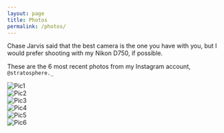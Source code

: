 ```yaml
---
layout: page
title: Photos
permalink: /photos/
---
```


Chase Jarvis said that the best camera is the one you have with you, but I would prefer shooting with my Nikon D750, if possible.

These are the 6 most recent photos from my Instagram account, `@stratosphere._`

<div class="row">
  <div class="column">
    <img id="img0" src="https://profilepageimages.usecue.com/images/stratosphere._/0.jpg" alt="Pic1">
  </div>
  <div class="column">
    <img id="img1" src="https://profilepageimages.usecue.com/images/stratosphere._/1.jpg" alt="Pic2">
  </div>
  <div class="column">
    <img id="img2" src="https://profilepageimages.usecue.com/images/stratosphere._/2.jpg" alt="Pic3">
  </div>
</div>

<div class="row">
  <div class="column">
    <img id="img3" src="https://profilepageimages.usecue.com/images/stratosphere._/3.jpg" alt="Pic4">
  </div>
  <div class="column">
    <img id="img4" src="https://profilepageimages.usecue.com/images/stratosphere._/4.jpg" alt="Pic5">
  </div>
  <div class="column">
    <img id="img5" src="https://profilepageimages.usecue.com/images/stratosphere._/5.jpg" alt="Pic6">
  </div>
</div>

<div id="time"></div>


<script>
    function displayDate(targetElementId){
        var d = new Date();
        var n = d.toLocaleTimeString();
        document.getElementById(targetElementId).innerHTML = n;
    }

    function setImgFlex(imgId){
        // Sets the aspect ratio of the named object dynamnically

        var attrs = document.getElementById(imgId).attributes;

        // get parent element (to set the flex ratio)
        var parent = document.getElementById(imgId).parentElement;

        // Debug to show attribute dimensions
        // var output = "";
        // for(var i = attrs.length - 1; i >= 0; i--) {
        //     output += attrs[i].name + "->" + attrs[i].value;
        // }
        // alert(output);

        var img = new Image();
        img.src = attrs.getNamedItem("src").value;
        // alert(img.src);
        var img_height, img_width, aspect_ratio;
        
        // this only works at runtime
        img.onload = function(){
            img_height = img.naturalHeight;
            img_width = img.naturalWidth;
            aspect_ratio = img_width/img_height;
            // alert(imgId + " " + img_width + " " + img_height + " " + aspect_ratio);
            parent.style.flexGrow = aspect_ratio.toString();
        }
    }

    displayDate("time");
    setImgFlex("img0");
    setImgFlex("img1");
    setImgFlex("img2");
    setImgFlex("img3");
    setImgFlex("img4");
    setImgFlex("img5");
</script>